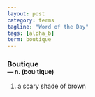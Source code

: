 ```yaml
---
layout: post
category: terms
tagline: "Word of the Day"
tags: [alpha_b]
term: boutique
---
```


<h3>Boutique<br/> <small>&mdash; n. (bou<span>&middot;</span>tique)</small></h3>
<p><ol><li>a scary shade of brown</li>
</ol></p>
